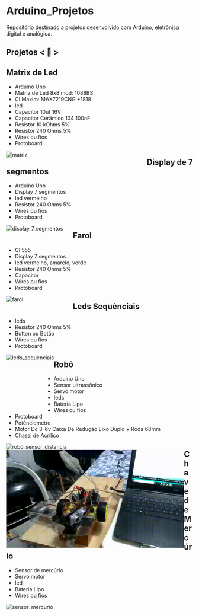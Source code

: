 # Arduino_Projetos
 Repositório destinado a projetos desenvolvido com Arduino, eletrônica digital e analógica.

## Projetos < 🚀 >

## Matrix de Led

* Arduino Uno
* Matriz de Led 8x8 mod: 1088BS
* CI Maxim: MAX7219CNG +1818
* led
* Capacitor 10uf 16V
* Capacitor Cerâmico 104 100nF
* Resistor 10 kOhms 5%
* Resistor 240 Ohms 5%
* Wires ou fios
* Protoboard
<img align="left" alt="matriz" width="380" height="auto" src="https://github.com/alexaugusto23/Arduino_Projetos/blob/main/img/matriz_led_01.gif">


## Display de 7 segmentos

* Arduino Uno
* Display 7 segmentos
* led vermelho
* Resistor 240 Ohms 5%
* Wires ou fios
* Protoboard
<img align="left" alt="display_7_segmentos" width="180px" height="auto" src="https://github.com/alexaugusto23/Arduino_Projetos/blob/main/img/display_7_segmentos.gif">


## Farol

* CI 555
* Display 7 segmentos
* led vermelho, amarelo, verde
* Resistor 240 Ohms 5%
* Capacitor
* Wires ou fios
* Protoboard
<img align="left" alt="farol" width="180px" height="auto" src="https://github.com/alexaugusto23/Arduino_Projetos/blob/main/img/farol.gif">


## Leds Sequênciais

* leds
* Resistor 240 Ohms 5%
* Button ou Botão
* Wires ou fios
* Protoboard
<img align="left" alt="leds_sequênciais" width="auto" height="150px" src="https://github.com/alexaugusto23/Arduino_Projetos/blob/main/img/leds_sequenciais.gif">


 ## Robô

* Arduino Uno
* Sensor ultrassônico
* Servo motor
* leds
* Bateria Lipo
* Wires ou fios
* Protoboard
* Potênciometro
* Motor Dc 3-6v Caixa De Redução Eixo Duplo + Roda 68mm
* Chassi de Acrílico
<img align="left" alt="robô_sensor_distancia" width="180px" height="auto" src="https://github.com/alexaugusto23/Arduino_Projetos/blob/main/img/sensor_distancia.gif">
<img align="left" alt="robô_servor_motor" width="480px" height="auto" src="https://github.com/alexaugusto23/Arduino_Projetos/blob/main/img/servor_motor.gif">


 ## Chave de Mercúrio

* Sensor de mercúrio
* Servo motor
* led
* Bateria Lipo
* Wires ou fios
<img align="left" alt="sensor_mercurio" width="480px" height="auto" src="https://github.com/alexaugusto23/Arduino_Projetos/blob/main/img/sensor_mercurio.gif">
